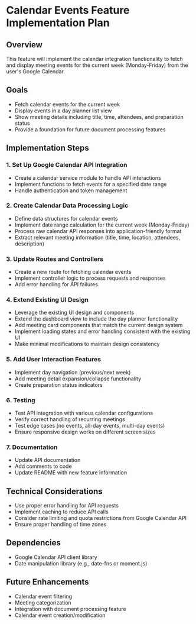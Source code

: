 # Calendar Events Feature Implementation Plan

## Overview
This feature will implement the calendar integration functionality to fetch and display meeting events for the current week (Monday-Friday) from the user's Google Calendar.

## Goals
- Fetch calendar events for the current week
- Display events in a day planner list view
- Show meeting details including title, time, attendees, and preparation status
- Provide a foundation for future document processing features

## Implementation Steps

### 1. Set Up Google Calendar API Integration
- Create a calendar service module to handle API interactions
- Implement functions to fetch events for a specified date range
- Handle authentication and token management

### 2. Create Calendar Data Processing Logic
- Define data structures for calendar events
- Implement date range calculation for the current week (Monday-Friday)
- Process raw calendar API responses into application-friendly format
- Extract relevant meeting information (title, time, location, attendees, description)

### 3. Update Routes and Controllers
- Create a new route for fetching calendar events
- Implement controller logic to process requests and responses
- Add error handling for API failures

### 4. Extend Existing UI Design
- Leverage the existing UI design and components
- Extend the dashboard view to include the day planner functionality
- Add meeting card components that match the current design system
- Implement loading states and error handling consistent with the existing UI
- Make minimal modifications to maintain design consistency

### 5. Add User Interaction Features
- Implement day navigation (previous/next week)
- Add meeting detail expansion/collapse functionality
- Create preparation status indicators

### 6. Testing
- Test API integration with various calendar configurations
- Verify correct handling of recurring meetings
- Test edge cases (no events, all-day events, multi-day events)
- Ensure responsive design works on different screen sizes

### 7. Documentation
- Update API documentation
- Add comments to code
- Update README with new feature information

## Technical Considerations
- Use proper error handling for API requests
- Implement caching to reduce API calls
- Consider rate limiting and quota restrictions from Google Calendar API
- Ensure proper handling of time zones

## Dependencies
- Google Calendar API client library
- Date manipulation library (e.g., date-fns or moment.js)

## Future Enhancements
- Calendar event filtering
- Meeting categorization
- Integration with document processing feature
- Calendar event creation/modification
